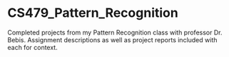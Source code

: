 # CS479_Pattern_Recognition
Completed projects from my Pattern Recognition class with professor Dr. Bebis. Assignment descriptions as well as project reports included with each for context.
